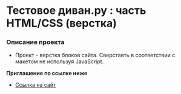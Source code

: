 # Тестовое диван.ру : часть HTML/CSS (верстка)

### Описание проекта

* Проект - верстка блоков сайта. Сверставть в соответствии с макетом не используя JavaScript.

**Приглашение по ссылке ниже**
* [Ссылка на сайт](https://alex-bon-9.github.io/mesto/index.html)

